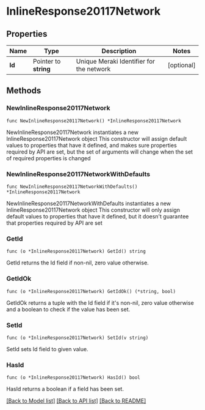 # InlineResponse20117Network

## Properties

Name | Type | Description | Notes
------------ | ------------- | ------------- | -------------
**Id** | Pointer to **string** | Unique Meraki Identifier for the network | [optional] 

## Methods

### NewInlineResponse20117Network

`func NewInlineResponse20117Network() *InlineResponse20117Network`

NewInlineResponse20117Network instantiates a new InlineResponse20117Network object
This constructor will assign default values to properties that have it defined,
and makes sure properties required by API are set, but the set of arguments
will change when the set of required properties is changed

### NewInlineResponse20117NetworkWithDefaults

`func NewInlineResponse20117NetworkWithDefaults() *InlineResponse20117Network`

NewInlineResponse20117NetworkWithDefaults instantiates a new InlineResponse20117Network object
This constructor will only assign default values to properties that have it defined,
but it doesn't guarantee that properties required by API are set

### GetId

`func (o *InlineResponse20117Network) GetId() string`

GetId returns the Id field if non-nil, zero value otherwise.

### GetIdOk

`func (o *InlineResponse20117Network) GetIdOk() (*string, bool)`

GetIdOk returns a tuple with the Id field if it's non-nil, zero value otherwise
and a boolean to check if the value has been set.

### SetId

`func (o *InlineResponse20117Network) SetId(v string)`

SetId sets Id field to given value.

### HasId

`func (o *InlineResponse20117Network) HasId() bool`

HasId returns a boolean if a field has been set.


[[Back to Model list]](../README.md#documentation-for-models) [[Back to API list]](../README.md#documentation-for-api-endpoints) [[Back to README]](../README.md)


